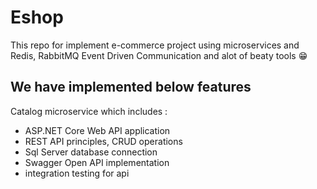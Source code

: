 # Eshop
This repo for implement e-commerce project using microservices and  Redis, RabbitMQ Event Driven Communication and alot of beaty tools 😁 
## We have implemented below features
Catalog microservice which includes :
* ASP.NET Core Web API application
* REST API principles, CRUD operations
* Sql Server database connection 
* Swagger Open API implementation
* integration testing for api
